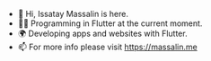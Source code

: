 - 👋 Hi, Issatay Massalin is here.
- 👨‍💻 Programming in Flutter at the current moment. 
- 🌍 Developing apps and websites with Flutter.
- 📫 For more info please visit https://massalin.me
